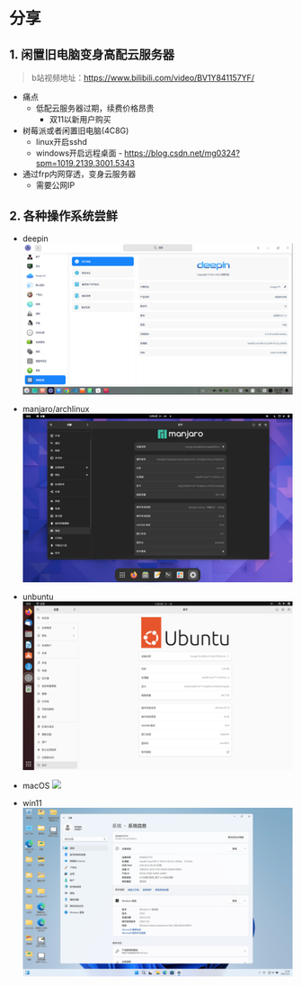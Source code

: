# 分享

## 1. 闲置旧电脑变身高配云服务器
> b站视频地址：https://www.bilibili.com/video/BV1Y841157YF/
* 痛点
  * 低配云服务器过期，续费价格昂贵
    * 双11以新用户购买
* 树莓派或者闲置旧电脑(4C8G)
  * linux开启sshd
  * windows开启远程桌面 - https://blog.csdn.net/mg0324?spm=1019.2139.3001.5343
* 通过frp内网穿透，变身云服务器
  * 需要公网IP



## 2. 各种操作系统尝鲜
- deepin
![](./02/deepin.png)

- manjaro/archlinux
![](./02/manjaro.png)

- unbuntu
![](./02/ubuntu.png)

- macOS
![](./02/macos.png)

- win11
![](./02/win11.png)
